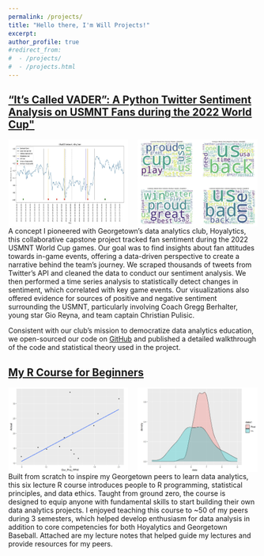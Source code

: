 ```yaml
---
permalink: /projects/
title: "Hello there, I'm Will Projects!"
excerpt:
author_profile: true
#redirect_from: 
#  - /projects/
#  - /projects.html
---
```

## [“It’s Called VADER”: A Python Twitter Sentiment Analysis on USMNT Fans during the 2022 World Cup"](https://medium.com/hoyalytics/its-called-vader-a-python-twitter-sentiment-analysis-on-usmnt-fans-during-the-2022-world-cup-a8e08d479647) 
<div style="display: flex; justify-content: space-between;">
  <img src="tseries_NED.jpg" alt="Image 1" style="width: 48%;" />
  <img src="wcloud_NED.jpg" alt="Image 2" style="width: 48%;" />
</div>  
A concept I pioneered with Georgetown’s data analytics club, Hoyalytics, this collaborative capstone project tracked fan sentiment during the 2022 USMNT World Cup games. Our goal was to find insights about fan attitudes towards in-game events, offering a data-driven perspective to create a narrative behind the team’s journey. We scraped thousands of tweets from Twitter’s API and cleaned the data to conduct our sentiment analysis. We then performed a time series analysis to statistically detect changes in sentiment, which correlated with key game events. Our visualizations also offered evidence for sources of positive and negative sentiment surrounding the USMNT, particularly involving Coach Gregg Berhalter, young star Gio Reyna, and team captain Christian Pulisic. 

Consistent with our club’s mission to democratize data analytics education, we open-sourced our code on [GitHub](https://github.com/wcalandra5/USMNT_Sentiment_Analysis) and published a detailed walkthrough of the code and statistical theory used in the project.

## [My R Course for Beginners](https://github.com/wcalandra5/R_Course#r-education-course-notes)  
<div style="display: flex; justify-content: space-between;">
  <img src="linreg.jpg" alt="Image 1" style="width: 48%;" />
  <img src="stath.jpg" alt="Image 2" style="width: 48%;" />
</div>  
Built from scratch to inspire my Georgetown peers to learn data analytics, this six lecture R course introduces people to R programming, statistical principles, and data ethics. Taught from ground zero, the course is designed to equip anyone with fundamental skills to start building their own data analytics projects. I enjoyed teaching this course to ~50 of my peers during 3 semesters, which helped develop enthusiasm for data analysis in addition to core competencies for both Hoyalytics and Georgetown Baseball. Attached are my lecture notes that helped guide my lectures and provide resources for my peers.